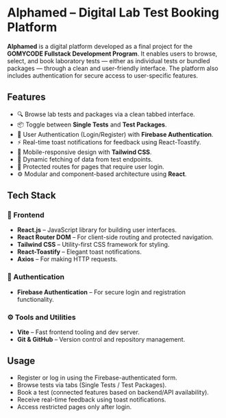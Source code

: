 # Alphamed – Digital Lab Test Booking Platform

**Alphamed** is a digital platform developed as a final project for the **GOMYCODE Fullstack Development Program**. It enables users to browse, select, and book laboratory tests — either as individual tests or bundled packages — through a clean and user-friendly interface. The platform also includes authentication for secure access to user-specific features.

## Features

* 🔍 Browse lab tests and packages via a clean tabbed interface.
* 📦 Toggle between **Single Tests** and **Test Packages**.
* 🔐 User Authentication (Login/Register) with **Firebase Authentication**.
* ⚡ Real-time toast notifications for feedback using React-Toastify.
* 📱 Mobile-responsive design with **Tailwind CSS**.
* 🔄 Dynamic fetching of data from test endpoints.
* 🚫 Protected routes for pages that require user login.
* ⚙️ Modular and component-based architecture using **React**.

## Tech Stack

### 🧠 Frontend

* **React.js** – JavaScript library for building user interfaces.
* **React Router DOM** – For client-side routing and protected navigation.
* **Tailwind CSS** – Utility-first CSS framework for styling.
* **React-Toastify** – Elegant toast notifications.
* **Axios** – For making HTTP requests.

### 🔐 Authentication

* **Firebase Authentication** – For secure login and registration functionality.

### ⚙️ Tools and Utilities

* **Vite** – Fast frontend tooling and dev server.
* **Git & GitHub** – Version control and repository management.

## Usage

* Register or log in using the Firebase-authenticated form.
* Browse tests via tabs (Single Tests / Test Packages).
* Book a test (connected features based on backend/API availability).
* Receive real-time feedback using toast notifications.
* Access restricted pages only after login.

